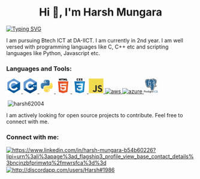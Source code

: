 <h1 align="center">Hi 👋, I'm Harsh Mungara</h1>

[![Typing SVG](https://readme-typing-svg.demolab.com?font=Fira+Code&size=25&duration=1000&pause=1000&width=435&lines=Tech+Enthusiast;Full+Stack+Developer;Upcoming+Engineer)](https://github.com/Harsh62004/Harsh62004)

<p>
  I am pursuing Btech ICT at DA-IICT. I am currently in 2nd year. I am well versed with programming languages like C, C++ etc and scripting languages like Python, Javascript etc.
  
  
</p>
<h3 align="left">Languages and Tools:</h3>
<p align="left"><a href="https://www.cprogramming.com/" target="_blank" rel="noreferrer"><img src="https://raw.githubusercontent.com/devicons/devicon/master/icons/c/c-original.svg" alt="c" width="40" height="40"/> </a> <a href="https://www.w3schools.com/cpp/" target="_blank" rel="noreferrer"> <img src="https://raw.githubusercontent.com/devicons/devicon/master/icons/cplusplus/cplusplus-original.svg" alt="cplusplus" width="40" height="40"/> </a> <a href="https://www.python.org" target="_blank" rel="noreferrer"> <img src="https://raw.githubusercontent.com/devicons/devicon/master/icons/python/python-original.svg" alt="python" width="40" height="40"/> <a href="https://www.w3.org/html/" target="_blank" rel="noreferrer"> <img src="https://raw.githubusercontent.com/devicons/devicon/master/icons/html5/html5-original-wordmark.svg" alt="html5" width="40" height="40"/> <a href="https://www.w3schools.com/css/" target="_blank" rel="noreferrer"> <img src="https://raw.githubusercontent.com/devicons/devicon/master/icons/css3/css3-original-wordmark.svg" alt="css3" width="40" height="40"/> </a> </a> <a href="https://developer.mozilla.org/en-US/docs/Web/JavaScript" target="_blank" rel="noreferrer"> <img src="https://raw.githubusercontent.com/devicons/devicon/master/icons/javascript/javascript-original.svg" alt="javascript" width="40" height="40"/> </a> </a> <a href="https://aws.amazon.com" target="_blank" rel="noreferrer"> <img src="https://img.icons8.com/win10/600/FFFFFF/amazon-web-services.png" alt="aws" width="40" height="40"/> </a> <a href="https://azure.microsoft.com/en-in/" target="_blank" rel="noreferrer"> <img src="https://www.vectorlogo.zone/logos/microsoft_azure/microsoft_azure-icon.svg" alt="azure" width="40" height="40"/> </a><a href="https://www.postgresql.org" target="_blank" rel="noreferrer"> <img src="https://raw.githubusercontent.com/devicons/devicon/master/icons/postgresql/postgresql-original-wordmark.svg" alt="postgresql" width="40" height="40"/> </a>  </p>

<p>&nbsp;<img align="center" src="https://github-readme-stats.vercel.app/api?username=harsh62004&show_icons=true&locale=en" alt="harsh62004" /></p>

 <p>I am actively looking for open source projects to contribute. Feel free to connect with me.</p>
 
<h3 align="left">Connect with me:</h3>
<p align="left">
<a href="https://linkedin.com/in/https://www.linkedin.com/in/harsh-mungara-b54b60226?lipi=urn%3ali%3apage%3ad_flagship3_profile_view_base_contact_details%3bncjnzbfprimwtq%2fmwrsfca%3d%3d" target="blank"><img align="center" src="https://raw.githubusercontent.com/rahuldkjain/github-profile-readme-generator/master/src/images/icons/Social/linked-in-alt.svg" alt="https://www.linkedin.com/in/harsh-mungara-b54b60226?lipi=urn%3ali%3apage%3ad_flagship3_profile_view_base_contact_details%3bncjnzbfprimwtq%2fmwrsfca%3d%3d" height="30" width="40" /></a>
<a href="https://discord.gg/http://discordapp.com/users/Harsh#1986" target="blank"><img align="center" src="https://raw.githubusercontent.com/rahuldkjain/github-profile-readme-generator/master/src/images/icons/Social/discord.svg" alt="http://discordapp.com/users/Harsh#1986" height="30" width="40" /></a>
</p>

